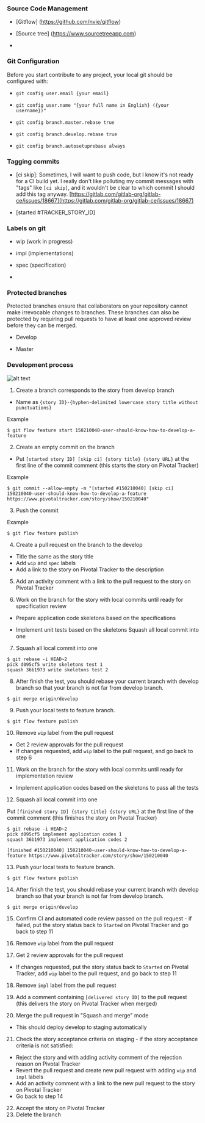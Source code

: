 ### Source Code Management

* [Gitflow] (https://github.com/nvie/gitflow)

* [Source tree] (https://www.sourcetreeapp.com)

*

### Git Configuration

Before you start contribute to any project, your local git should be configured with:

- `git config user.email {your email}`

- `git config user.name "{your full name in English} ({your username})"`

- `git config branch.master.rebase true`

- `git config branch.develop.rebase true`

- `git config branch.autosetuprebase always`

### Tagging commits

- [ci skip]: Sometimes, I will want to push code, but I know it's not ready for a CI build yet.  I really don't like  polluting my commit messages with "tags" like `[ci skip]`, and it wouldn't be clear to which commit I should add this tag anyway. [https://gitlab.com/gitlab-org/gitlab-ce/issues/18667](https://gitlab.com/gitlab-org/gitlab-ce/issues/18667)

- [started #TRACKER\_STORY\_ID]

### Labels on git

- wip (work in progress)

- impl (implementations)

- spec (specification)

-

### Protected branches

Protected branches ensure that collaborators on your repository cannot make irrevocable changes to branches. These branches can also be protected by requiring pull requests to have at least one approved review before they can be merged.

- Develop

- Master

### Development process

![alt text](https://raw.githubusercontent.com/university-of-ant-solutions/development-standards/develop/source-code-management/pictures/feature-on-pivotal-checker.png "feature on pivotal checker")

1. Create a branch corresponds to the story from develop branch

  - Name as `{story ID}-{hyphen-delimited lowercase story title without punctuations}`

Example

```
$ git flow feature start 150210040-user-should-know-how-to-develop-a-feature
```

2. Create an empty commit on the branch
  - Put `[started story ID] [skip ci] {story title} {story URL}` at the first line of the commit comment (this starts the story on Pivotal Tracker)

Example

```
$ git commit --allow-empty -m "[started #150210040] [skip ci] 150210040-user-should-know-how-to-develop-a-feature https://www.pivotaltracker.com/story/show/150210040"
```

3. Push the commit

Example

```
$ git flow feature publish
```

4. Create a pull request on the branch to the develop

  - Title the same as the story title
  - Add `wip` and `spec` labels
  - Add a link to the story on Pivotal Tracker to the description

5. Add an activity comment with a link to the pull request to the story on Pivotal Tracker

6. Work on the branch for the story with local commits until ready for specification review

  - Prepare application code skeletons based on the specifications

  - Implement unit tests based on the skeletons Squash all local commit into one

7. Squash all local commit into one

```
$ git rebase -i HEAD~2
pick d095cf5 write skeletons test 1
squash 36b1973 write skeletons test 2
```

8. After finish the test, you should rebase your current branch with develop branch so that your branch is not far from develop branch.

```
$ git merge origin/develop
```

9. Push your local tests to feature branch.

```
$ git flow feature publish
```

10. Remove `wip` label from the pull request

  - Get 2 review approvals for the pull request
  - If changes requested, add `wip` label to the pull request, and go back to step 6

11. Work on the branch for the story with local commits until ready for implementation review

  - Implement application codes based on the skeletons to pass all the tests

12. Squash all local commit into one

Put `[finished story ID] {story title} {story URL}` at the first line of the commit comment (this finishes the story on Pivotal Tracker)

```
$ git rebase -i HEAD~2
pick d095cf5 implement application codes 1
squash 36b1973 implement application codes 2

[finished #150210040] 150210040-user-should-know-how-to-develop-a-feature https://www.pivotaltracker.com/story/show/150210040
```

13. Push your local tests to feature branch.

```
$ git flow feature publish
```

14. After finish the test, you should rebase your current branch with develop branch so that your branch is not far from develop branch.

```
$ git merge origin/develop
```

15. Confirm CI and automated code review passed on the pull request - if failed, put the story status back to `Started` on Pivotal Tracker and go back to step 11

16. Remove `wip` label from the pull request

17. Get 2 review approvals for the pull request
  - If changes requested, put the story status back to `Started` on Pivotal Tracker, add `wip` label to the pull request, and go back to step 11

18. Remove `impl` label from the pull request

19. Add a comment containing `[delivered story ID]` to the pull request (this delivers the story on Pivotal Tracker when merged)

20. Merge the pull request in "Squash and merge" mode
  - This should deploy develop to staging automatically

21. Check the story acceptance criteria on staging - if the story acceptance criteria is not satisfied:

  - Reject the story and with adding activity comment of the rejection reason on
     Pivotal Tracker
  - Revert the pull request and create new pull request with adding `wip` and `impl` labels
  - Add an activity comment with a link to the new pull request to the story on Pivotal Tracker
  - Go back to step 14

22. Accept the story on Pivotal Tracker
23. Delete the branch
